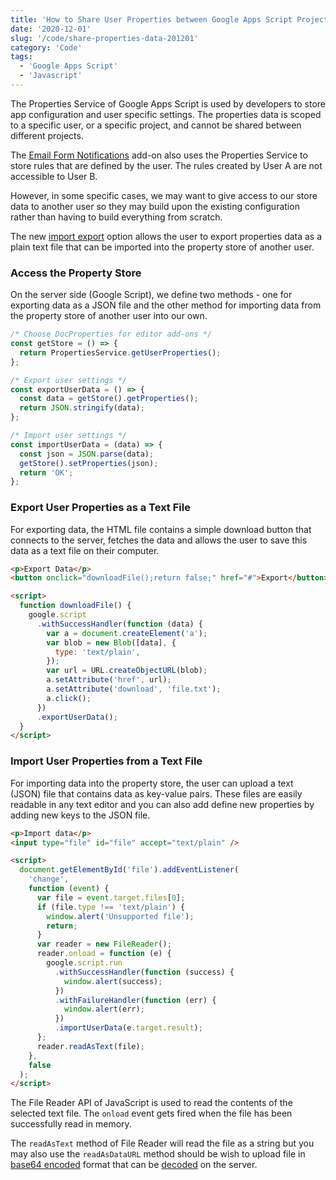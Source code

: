 ```yaml
---
title: 'How to Share User Properties between Google Apps Script Projects'
date: '2020-12-01'
slug: '/code/share-properties-data-201201'
category: 'Code'
tags:
  - 'Google Apps Script'
  - 'Javascript'
---
```


The Properties Service of Google Apps Script is used by developers to store app configuration and user specific settings. The properties data is scoped to a specific user, or a specific project, and cannot be shared between different projects.

The [Email Form Notifications](https://gsuite.google.com/marketplace/app/email_notifications_for_google_forms/984866591130) add-on also uses the Properties Service to store rules that are defined by the user. The rules created by User A are not accessible to User B.

However, in some specific cases, we may want to give access to our store data to another user so they may build upon the existing configuration rather than having to build everything from scratch.

The new [import export](https://digitalinspiration.com/docs/form-notifications/import-export-rules) option allows the user to export properties data as a plain text file that can be imported into the property store of another user.

### Access the Property Store

On the server side (Google Script), we define two methods - one for exporting data as a JSON file and the other method for importing data from the property store of another user into our own.

```js
/* Choose DocProperties for editor add-ons */
const getStore = () => {
  return PropertiesService.getUserProperties();
};

/* Export user settings */
const exportUserData = () => {
  const data = getStore().getProperties();
  return JSON.stringify(data);
};

/* Import user settings */
const importUserData = (data) => {
  const json = JSON.parse(data);
  getStore().setProperties(json);
  return 'OK';
};
```

### Export User Properties as a Text File

For exporting data, the HTML file contains a simple download button that connects to the server, fetches the data and allows the user to save this data as a text file on their computer.

```html
<p>Export Data</p>
<button onclick="downloadFile();return false;" href="#">Export</button>

<script>
  function downloadFile() {
    google.script
      .withSuccessHandler(function (data) {
        var a = document.createElement('a');
        var blob = new Blob([data], {
          type: 'text/plain',
        });
        var url = URL.createObjectURL(blob);
        a.setAttribute('href', url);
        a.setAttribute('download', 'file.txt');
        a.click();
      })
      .exportUserData();
  }
</script>
```

### Import User Properties from a Text File

For importing data into the property store, the user can upload a text (JSON) file that contains data as key-value pairs. These files are easily readable in any text editor and you can also add define new properties by adding new keys to the JSON file.

```html
<p>Import data</p>
<input type="file" id="file" accept="text/plain" />

<script>
  document.getElementById('file').addEventListener(
    'change',
    function (event) {
      var file = event.target.files[0];
      if (file.type !== 'text/plain') {
        window.alert('Unsupported file');
        return;
      }
      var reader = new FileReader();
      reader.onload = function (e) {
        google.script.run
          .withSuccessHandler(function (success) {
            window.alert(success);
          })
          .withFailureHandler(function (err) {
            window.alert(err);
          })
          .importUserData(e.target.result);
      };
      reader.readAsText(file);
    },
    false
  );
</script>
```

The File Reader API of JavaScript is used to read the contents of the selected text file. The `onload` event gets fired when the file has been successfully read in memory.

The `readAsText` method of File Reader will read the file as a string but you may also use the `readAsDataURL` method should be wish to upload file in [base64 encoded](/code/19920-encode-decode-base64-javascript) format that can be [decoded](/code/19837-decode-base64-email) on the server.
